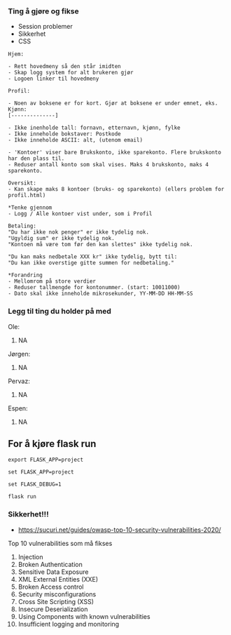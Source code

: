 ### Ting å gjøre og fikse
  * Session problemer
  * Sikkerhet
  * CSS

```
Hjem:

- Rett hovedmeny så den står imidten
- Skap logg system for alt brukeren gjør
- Logoen linker til hovedmeny

Profil:

- Noen av boksene er for kort. Gjør at boksene er under emnet, eks.
Kjønn:
[--------------]

- Ikke inenholde tall: fornavn, etternavn, kjønn, fylke
- Ikke inneholde bokstaver: Postkode
- Ikke inneholde ASCII: alt, (utenom email)

- 'Kontoer' viser bare Brukskonto, ikke sparekonto. Flere brukskonto har den plass til.
- Reduser antall konto som skal vises. Maks 4 brukskonto, maks 4 sparekonto.

Oversikt:
- Kan skape maks 8 kontoer (bruks- og sparekonto) (ellers problem for profil.html)

*Tenke gjennom
- Logg / Alle kontoer vist under, som i Profil

Betaling:
"Du har ikke nok penger" er ikke tydelig nok.
"Ugyldig sum" er ikke tydelig nok.
"Kontoen må være tom før den kan slettes" ikke tydelig nok.

"Du kan maks nedbetale XXX kr" ikke tydelig, bytt til:
"Du kan ikke overstige gitte summen for nedbetaling."

*Forandring
- Mellomrom på store verdier
- Reduser tallmengde for kontonummer. (start: 10011000)
- Dato skal ikke inneholde mikrosekunder, YY-MM-DD HH-MM-SS
```

### Legg til ting du holder på med
Ole:
    
1. NA
  
Jørgen:

1. NA

Pervaz:

1. NA

Espen:

1. NA

## For å kjøre flask run

```
export FLASK_APP=project
```
```
set FLASK_APP=project
```
```
set FLASK_DEBUG=1
```
```
flask run
```

### Sikkerhet!!!
  * https://sucuri.net/guides/owasp-top-10-security-vulnerabilities-2020/

Top 10 vulnerabilities som må fikses

1. Injection
2. Broken Authentication
3. Sensitive Data Exposure
4. XML External Entities (XXE)
5. Broken Access control
6. Security misconfigurations
7. Cross Site Scripting (XSS)
8. Insecure Deserialization
9. Using Components with known vulnerabilities
10. Insufficient logging and monitoring

